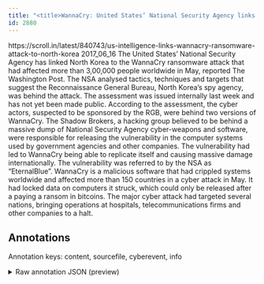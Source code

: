 ```yaml
---
title: "<title>WannaCry: United States’ National Security Agency links ransomware attack to North Korea</title>"
id: 2880
---
```


<title>WannaCry: United States’ National Security Agency links ransomware attack to North Korea</title>
<source> https://scroll.in/latest/840743/us-intelligence-links-wannacry-ransomware-attack-to-north-korea </source>
<date> 2017_06_16 </date>
<text>
The United States’ National Security Agency has linked North Korea to the WannaCry ransomware attack that had affected more than 3,00,000 people worldwide in May, reported The Washington Post. 
The NSA analysed tactics, techniques and targets that suggest  the Reconnaissance General Bureau, North Korea’s spy agency, was behind the attack.  
The assessment was issued internally last week and has not yet been made public.  According to the assessment, the cyber actors, suspected to be sponsored by the RGB, were behind two versions of WannaCry.  
The Shadow Brokers, a hacking group believed to be behind a massive dump of National Security Agency cyber-weapons and software, were responsible for releasing the vulnerability in the computer systems used by government agencies and other companies. The vulnerability had led to WannaCry being able to replicate itself and causing massive damage internationally. The vulnerability was referred to by the NSA as “EternalBlue”.
WannaCry is a malicious software that had crippled systems worldwide and affected more than 150 countries in a cyber attack in May. It had locked data on computers it struck, which could only be released after a paying a ransom in bitcoins. The major cyber attack had targeted several nations, bringing operations at hospitals, telecommunications firms and other companies to a halt.
</text>



## Annotations

Annotation keys: content, sourcefile, cyberevent, info

<details>
<summary>Raw annotation JSON (preview)</summary>

```json
{
  "content": "The United States\u2019 National Security Agency has linked North Korea to the WannaCry ransomware attack that had affected more than 3,00,000 people worldwide in May, reported The Washington Post.  The NSA analysed tactics, techniques and targets that suggest  the Reconnaissance General Bureau, North Korea\u2019s spy agency, was behind the attack.   The assessment was issued internally last week and has not yet been made public.  According to the assessment, the cyber actors, suspected to be sponsored by the RGB, were behind two versions of WannaCry.   The Shadow Brokers, a hacking group believed to be behind a massive dump of National Security Agency cyber-weapons and software, were responsible for releasing the vulnerability in the computer systems used by government agencies and other companies. The vulnerability had led to WannaCry being able to replicate itself and causing massive damage internationally. The vulnerability was referred to by the NSA as \u201cEternalBlue\u201d. WannaCry is a malicious software that had crippled systems worldwide and affected more than 150 countries in a cyber attack in May. It had locked data on computers it struck, which could only be released after a paying a ransom in bitcoins. The major cyber attack had targeted several nations, bringing operations at hospitals, telecommunications firms and other companies to a halt.",
  "sourcefile": "2880.txt",
  "cyberevent": {
    "hopper": [
      {
        "index": 0,
        "events": [
          {
            "index": "E2",
            "type": "Attack",
            "realis": "Generic",
            "nugget": {
              "startOffset": 1189,
              "index": "T7",
              "endOffset": 1204,
              "text": "paying a ransom"
            },
            "argument": [
              {
                "index": "T8",
                "text": "in bitcoins",
                "endOffset": 1216,
                "role": {
                  "type": "Payment-Method"
                },
                "startOffset": 1205,
                "type": "PaymentMethod"
              },
              {
                "index": "T6",
                "text": "computers",
                "endOffset": 1140,
                "role": {
                  "type": "Victim"
                },
                "startOffset": 1131,
                "type": "Device"
              },
              {
                "index": "T5",
                "text": "locked data",
                "endOffset": 1127,
                "role": {
                  "CAPEC-Meta": "Physical Theft",
                  "type": "Attack-Pattern",
                  "confidence": 0.9308092296123505
                },
                "startOffset": 1116,
                "type": "Capabilities"
              }
            ],
            "subtype": "Ransom"
          }
        ]
      },
      {
        "index": 1,
        "events": [
          {
            "index": "E1",
            "type": "Attack",
            "realis": "Actual",
            "nugget": {
              "startOffset": 74,
              "index": "T2",
              "endOffset": 100,
              "text": "WannaCry ransomware attack"
            },
            "argument": [
              {
                "index": "T1",
                "external_reference": {
                  "wikidataid": "Q423"
                },
                "endOffset": 66,
                "role": {
                  "type": "Attacker"
                },
                "text": "North Korea",
                "startOffset": 55,
                "type": "Organization"
              },
              {
                "index": "T3",
                "text": "people",
                "endOffset": 144,
                "role": {
                  "type": "Victim"
                },
                "startOffset": 138,
                "type": "Person"
              },
              {
                "index": "T4",
                "text": "May",
         
```
</details>
